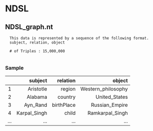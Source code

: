 # NDSL

## NDSL_graph.nt
```
  This data is represented by a sequence of the following format.
  subject, relation, object
  
  # of Triples : 15,000,000	
  
```
### Sample
||subject|relation|object|
|:-----------:|------------:|------------:|------------:|
|1|Aristotle	|region|Western_philosophy|
|2|Alabama	|country|United_States|
|3|Ayn_Rand |birthPlace|Russian_Empire|
|4|Karpal_Singh	|child|Ramkarpal_Singh|
|...|...|...|...|
